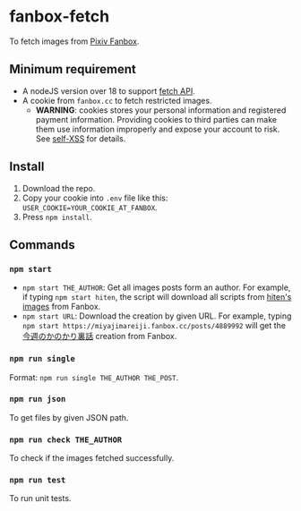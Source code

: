 # fanbox-fetch

To fetch images from [Pixiv Fanbox](https://www.fanbox.cc).

## Minimum requirement

* A nodeJS version over 18 to support [fetch API](https://developer.mozilla.org/en-US/docs/Web/API/Fetch_API).
* A cookie from `fanbox.cc` to fetch restricted images.
    * **WARNING**: cookies stores your personal information and registered payment information. Providing cookies to third parties can make them use information improperly and expose your account to risk. See [self-XSS](https://en.wikipedia.org/wiki/Self-XSS) for details.

## Install

1. Download the repo.
2. Copy your cookie into `.env` file like this: `USER_COOKIE=YOUR_COOKIE_AT_FANBOX`.
3. Press `npm install`.

## Commands

### `npm start`

* `npm start THE_AUTHOR`: Get all images posts form an author. For example, if typing `npm start hiten`, the script will download all scripts from [hiten's images](https://www.fanbox.cc/@hiten) from Fanbox.
* `npm start URL`: Download the creation by given URL. For example, typing `npm start https://miyajimareiji.fanbox.cc/posts/4889992` will get the [今週のかのかり裏話](https://miyajimareiji.fanbox.cc/posts/4889992) creation from Fanbox.

### `npm run single`

Format: `npm run single THE_AUTHOR THE_POST`.

### `npm run json`

To get files by given JSON path.

### `npm run check THE_AUTHOR`

To check if the images fetched successfully.

### `npm run test`

To run unit tests.

